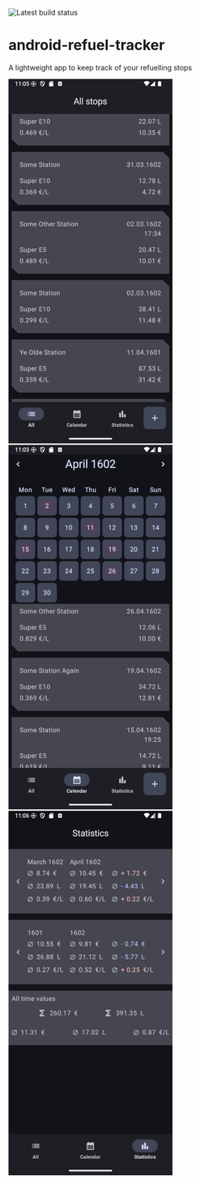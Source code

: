 ![Latest build status](https://github.com/gnush/android-refuel-tracker/actions/workflows/android.yml/badge.svg)

# android-refuel-tracker
A lightweight app to keep track of your refuelling stops

![Fuel Stop list screen in dark mode](https://github.com/gnush/android-refuel-tracker/blob/master/images/list_screen_scaled.png)
![Fuel Stop calendar screen in dark mode](https://github.com/gnush/android-refuel-tracker/blob/master/images/calendar_screen_scaled.png)
![Fuel Stop statistics screen in dark mode](https://github.com/gnush/android-refuel-tracker/blob/master/images/stats_screen_scaled.png)